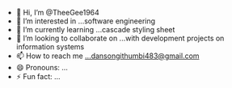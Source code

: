- 👋 Hi, I’m @TheeGee1964
- 👀 I’m interested in ...software engineering
- 🌱 I’m currently learning ...cascade styling sheet
- 💞️ I’m looking to collaborate on ...with development projects on information systems
- 📫 How to reach me ...dansongithumbi483@gmail.com
- 😄 Pronouns: ...
- ⚡ Fun fact: ...

<!---
TheeGee1964/TheeGee1964 is a ✨ special ✨ repository because its `README.md` (this file) appears on your GitHub profile.
You can click the Preview link to take a look at your changes.
--->
